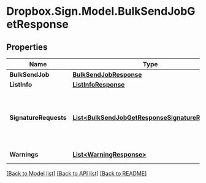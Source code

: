 # Dropbox.Sign.Model.BulkSendJobGetResponse

## Properties

Name | Type | Description | Notes
------------ | ------------- | ------------- | -------------
**BulkSendJob** | [**BulkSendJobResponse**](BulkSendJobResponse.md) |    | [optional] 
**ListInfo** | [**ListInfoResponse**](ListInfoResponse.md) |    | [optional] 
**SignatureRequests** | [**List&lt;BulkSendJobGetResponseSignatureRequests&gt;**](BulkSendJobGetResponseSignatureRequests.md) |  Contains information about the Signature Requests sent in bulk.  | [optional] 
**Warnings** | [**List&lt;WarningResponse&gt;**](WarningResponse.md) |  A list of warnings.  | [optional] 

[[Back to Model list]](../README.md#documentation-for-models) [[Back to API list]](../README.md#documentation-for-api-endpoints) [[Back to README]](../README.md)

